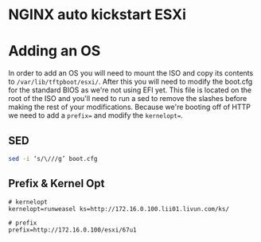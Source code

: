 NGINX auto kickstart ESXi
=========================


# Adding an OS
In order to add an OS you will need to mount the ISO and copy its contents to `/var/lib/tftpboot/esxi/`. After this you will need to modify the boot.cfg for the standard BIOS as we're not using EFI yet. This file is located on the root of the ISO and you'll need to run a sed to remove the slashes before making the rest of your modifications. Because we're booting off of HTTP we need to add a `prefix=` and modify the `kernelopt=`.

## SED
```bash
sed -i ‘s/\///g’ boot.cfg
```

## Prefix & Kernel Opt
```
# kernelopt
kernelopt=runweasel ks=http://172.16.0.100.lii01.livun.com/ks/

# prefix
prefix=http://172.16.0.100/esxi/67u1